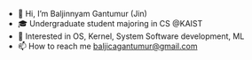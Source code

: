 - 👋 Hi, I’m Baljinnyam Gantumur (Jin)
- 🎓 Undergraduate student majoring in CS @KAIST
- 👀 Interested in OS, Kernel, System Software development, ML
- 📫 How to reach me baljicagantumur@gmail.com

<!---
Jin00x/Jin00x is a ✨ special ✨ repository because its `README.md` (this file) appears on your GitHub profile.
You can click the Preview link to take a look at your changes.
--->
